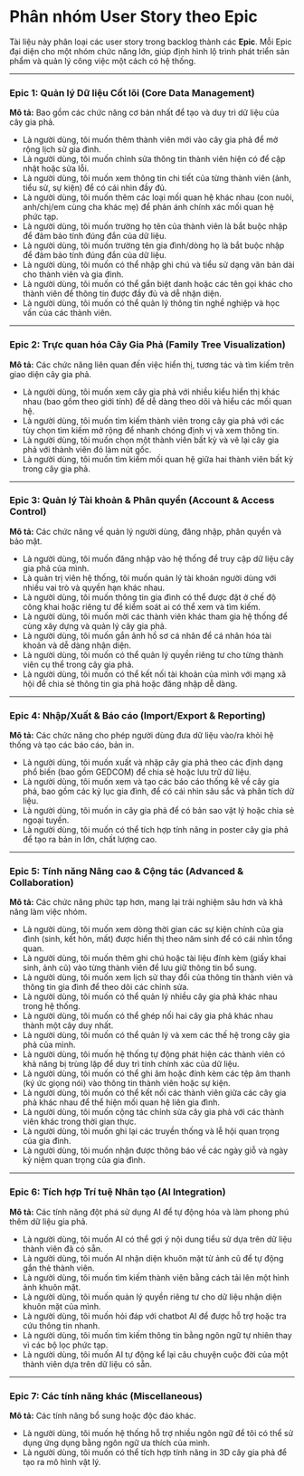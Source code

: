 # Phân nhóm User Story theo Epic

Tài liệu này phân loại các user story trong backlog thành các **Epic**. Mỗi Epic đại diện cho một nhóm chức năng lớn, giúp định hình lộ trình phát triển sản phẩm và quản lý công việc một cách có hệ thống.

---

### Epic 1: Quản lý Dữ liệu Cốt lõi (Core Data Management)

**Mô tả:** Bao gồm các chức năng cơ bản nhất để tạo và duy trì dữ liệu của cây gia phả.

-   Là người dùng, tôi muốn thêm thành viên mới vào cây gia phả để mở rộng lịch sử gia đình.
-   Là người dùng, tôi muốn chỉnh sửa thông tin thành viên hiện có để cập nhật hoặc sửa lỗi.
-   Là người dùng, tôi muốn xem thông tin chi tiết của từng thành viên (ảnh, tiểu sử, sự kiện) để có cái nhìn đầy đủ.
-   Là người dùng, tôi muốn thêm các loại mối quan hệ khác nhau (con nuôi, anh/chị/em cùng cha khác mẹ) để phản ánh chính xác mối quan hệ phức tạp.
-   Là người dùng, tôi muốn trường họ tên của thành viên là bắt buộc nhập để đảm bảo tính đúng đắn của dữ liệu.
-   Là người dùng, tôi muốn trường tên gia đình/dòng họ là bắt buộc nhập để đảm bảo tính đúng đắn của dữ liệu.
-   Là người dùng, tôi muốn có thể nhập ghi chú và tiểu sử dạng văn bản dài cho thành viên và gia đình.
-   Là người dùng, tôi muốn có thể gắn biệt danh hoặc các tên gọi khác cho thành viên để thông tin được đầy đủ và dễ nhận diện.
-   Là người dùng, tôi muốn có thể quản lý thông tin nghề nghiệp và học vấn của các thành viên.

---

### Epic 2: Trực quan hóa Cây Gia Phả (Family Tree Visualization)

**Mô tả:** Các chức năng liên quan đến việc hiển thị, tương tác và tìm kiếm trên giao diện cây gia phả.

-   Là người dùng, tôi muốn xem cây gia phả với nhiều kiểu hiển thị khác nhau (bao gồm theo giới tính) để dễ dàng theo dõi và hiểu các mối quan hệ.
-   Là người dùng, tôi muốn tìm kiếm thành viên trong cây gia phả với các tùy chọn tìm kiếm mở rộng để nhanh chóng định vị và xem thông tin.
-   Là người dùng, tôi muốn chọn một thành viên bất kỳ và vẽ lại cây gia phả với thành viên đó làm nút gốc.
-   Là người dùng, tôi muốn tìm kiếm mối quan hệ giữa hai thành viên bất kỳ trong cây gia phả.

---

### Epic 3: Quản lý Tài khoản & Phân quyền (Account & Access Control)

**Mô tả:** Các chức năng về quản lý người dùng, đăng nhập, phân quyền và bảo mật.

-   Là người dùng, tôi muốn đăng nhập vào hệ thống để truy cập dữ liệu cây gia phả của mình.
-   Là quản trị viên hệ thống, tôi muốn quản lý tài khoản người dùng với nhiều vai trò và quyền hạn khác nhau.
-   Là người dùng, tôi muốn thông tin gia đình có thể được đặt ở chế độ công khai hoặc riêng tư để kiểm soát ai có thể xem và tìm kiếm.
-   Là người dùng, tôi muốn mời các thành viên khác tham gia hệ thống để cùng xây dựng và quản lý cây gia phả.
-   Là người dùng, tôi muốn gắn ảnh hồ sơ cá nhân để cá nhân hóa tài khoản và dễ dàng nhận diện.
-   Là người dùng, tôi muốn có thể quản lý quyền riêng tư cho từng thành viên cụ thể trong cây gia phả.
-   Là người dùng, tôi muốn có thể kết nối tài khoản của mình với mạng xã hội để chia sẻ thông tin gia phả hoặc đăng nhập dễ dàng.

---

### Epic 4: Nhập/Xuất & Báo cáo (Import/Export & Reporting)

**Mô tả:** Các chức năng cho phép người dùng đưa dữ liệu vào/ra khỏi hệ thống và tạo các báo cáo, bản in.

-   Là người dùng, tôi muốn xuất và nhập cây gia phả theo các định dạng phổ biến (bao gồm GEDCOM) để chia sẻ hoặc lưu trữ dữ liệu.
-   Là người dùng, tôi muốn xem và tạo các báo cáo thống kê về cây gia phả, bao gồm các kỷ lục gia đình, để có cái nhìn sâu sắc và phân tích dữ liệu.
-   Là người dùng, tôi muốn in cây gia phả để có bản sao vật lý hoặc chia sẻ ngoại tuyến.
-   Là người dùng, tôi muốn có thể tích hợp tính năng in poster cây gia phả để tạo ra bản in lớn, chất lượng cao.

---

### Epic 5: Tính năng Nâng cao & Cộng tác (Advanced & Collaboration)

**Mô tả:** Các chức năng phức tạp hơn, mang lại trải nghiệm sâu hơn và khả năng làm việc nhóm.

-   Là người dùng, tôi muốn xem dòng thời gian các sự kiện chính của gia đình (sinh, kết hôn, mất) được hiển thị theo năm sinh để có cái nhìn tổng quan.
-   Là người dùng, tôi muốn thêm ghi chú hoặc tài liệu đính kèm (giấy khai sinh, ảnh cũ) vào từng thành viên để lưu giữ thông tin bổ sung.
-   Là người dùng, tôi muốn xem lịch sử thay đổi của thông tin thành viên và thông tin gia đình để theo dõi các chỉnh sửa.
-   Là người dùng, tôi muốn có thể quản lý nhiều cây gia phả khác nhau trong hệ thống.
-   Là người dùng, tôi muốn có thể ghép nối hai cây gia phả khác nhau thành một cây duy nhất.
-   Là người dùng, tôi muốn có thể quản lý và xem các thế hệ trong cây gia phả của mình.
-   Là người dùng, tôi muốn hệ thống tự động phát hiện các thành viên có khả năng bị trùng lặp để duy trì tính chính xác của dữ liệu.
-   Là người dùng, tôi muốn có thể ghi âm hoặc đính kèm các tệp âm thanh (ký ức giọng nói) vào thông tin thành viên hoặc sự kiện.
-   Là người dùng, tôi muốn có thể kết nối các thành viên giữa các cây gia phả khác nhau để thể hiện mối quan hệ liên gia đình.
-   Là người dùng, tôi muốn cộng tác chỉnh sửa cây gia phả với các thành viên khác trong thời gian thực.
-   Là người dùng, tôi muốn ghi lại các truyền thống và lễ hội quan trọng của gia đình.
-   Là người dùng, tôi muốn nhận được thông báo về các ngày giỗ và ngày kỷ niệm quan trọng của gia đình.

---

### Epic 6: Tích hợp Trí tuệ Nhân tạo (AI Integration)

**Mô tả:** Các tính năng đột phá sử dụng AI để tự động hóa và làm phong phú thêm dữ liệu gia phả.

-   Là người dùng, tôi muốn AI có thể gợi ý nội dung tiểu sử dựa trên dữ liệu thành viên đã có sẵn.
-   Là người dùng, tôi muốn AI nhận diện khuôn mặt từ ảnh cũ để tự động gắn thẻ thành viên.
-   Là người dùng, tôi muốn tìm kiếm thành viên bằng cách tải lên một hình ảnh khuôn mặt.
-   Là người dùng, tôi muốn quản lý quyền riêng tư cho dữ liệu nhận diện khuôn mặt của mình.
-   Là người dùng, tôi muốn hỏi đáp với chatbot AI để được hỗ trợ hoặc tra cứu thông tin nhanh.
-   Là người dùng, tôi muốn tìm kiếm thông tin bằng ngôn ngữ tự nhiên thay vì các bộ lọc phức tạp.
-   Là người dùng, tôi muốn AI tự động kể lại câu chuyện cuộc đời của một thành viên dựa trên dữ liệu có sẵn.

---

### Epic 7: Các tính năng khác (Miscellaneous)

**Mô tả:** Các tính năng bổ sung hoặc độc đáo khác.

-   Là người dùng, tôi muốn hệ thống hỗ trợ nhiều ngôn ngữ để tôi có thể sử dụng ứng dụng bằng ngôn ngữ ưa thích của mình.
-   Là người dùng, tôi muốn có thể tích hợp tính năng in 3D cây gia phả để tạo ra mô hình vật lý.